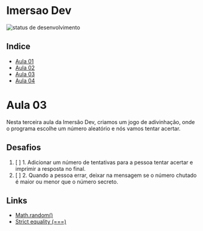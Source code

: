 # Imersao Dev
![status de desenvolvimento](http://img.shields.io/static/v1?label=STATUS&message=EM%20DESENVOLVIMENTO&color=GREEN&style=for-the-badge)

## Indice
* [Aula 01](https://github.com/LevoratoJoao/Imersao-Dev/tree/main/calculadoraMedia)
* [Aula 02](https://github.com/LevoratoJoao/Imersao-Dev/tree/main/conversorMoedas)
* [Aula 03](https://github.com/LevoratoJoao/Imersao-Dev/tree/main/mentalista)
* [Aula 04](https://github.com/LevoratoJoao/Imersao-Dev/tree/main/aluraFlix)

# Aula 03
Nesta terceira aula da Imersão Dev, criamos um jogo de adivinhação, onde o programa escolhe um número aleatório e nós vamos tentar acertar.

## Desafios
1. [ ] 1. Adicionar um número de tentativas para a pessoa tentar acertar e imprimir a resposta no final.
2. [ ] 2. Quando a pessoa errar, deixar na mensagem se o número chutado é maior ou menor que o número secreto.

## Links
* [Math.random()](https://developer.mozilla.org/pt-BR/docs/Web/JavaScript/Reference/Global_Objects/Math/random)
* [Strict equality (===)](https://developer.mozilla.org/en-US/docs/Web/JavaScript/Reference/Operators/Strict_equality)